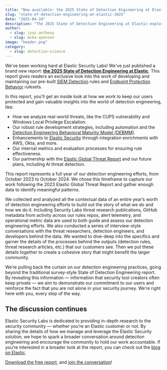 ```yaml
---
title: "Now available: the 2025 State of Detection Engineering at Elastic"
slug: "state-of-detection-engineering-at-elastic-2025"
date: "2025-04-24"
description: "The 2025 State of Detection Engineering at Elastic explores how we create, maintain, and assess our SIEM and EDR rulesets."
author:
  - slug: isai-anthony
  - slug: mika-ayenson
image: "header.png"
category:
  - slug: detection-science
---
```


We’ve been working hard at Elastic Security Labs! We've just published a brand new report: [**the 2025 State of Detection Engineering at Elastic**](https://www.elastic.co/resources/security/report/state-of-detection-engineering-at-elastic). This report gives readers an exclusive look into the work of developing and maintaining our pre-built [SIEM Detection](https://elastic.github.io/detection-rules-explorer/) rules and [Endpoint Protection Behavior](https://github.com/elastic/protections-artifacts/tree/main/behavior) rulesets. 

In this report, you'll get an inside look at how we work to keep our users protected and gain valuable insights into the world of detection engineering, like:

* How we analyze real-world threats, like the CUPS vulnerability and Windows Local Privilege Escalation.  
* Our robust rule development strategies, including automation and the [Detection Engineering Behavioral Maturity Model (DEBMM)](https://www.elastic.co/security-labs/elastic-releases-debmm).  
* Enhancements to [Elastic Security](https://www.elastic.co/security) through integration enrichments with AWS, Okta, and more.  
* Our internal metrics and evaluation processes for ensuring rule effectiveness.  
* Our partnership with the [Elastic Global Threat Report](https://www.elastic.co/resources/security/report/global-threat-report) and our future plans, including AI threat detection.

This report represents a full year of our detection engineering efforts, from October 2023 to October 2024. We chose this timeframe to capture our work following the 2023 Elastic Global Threat Report and gather enough data to identify meaningful patterns. 

We collected and analyzed all the contextual data of an entire year’s worth of detection engineering efforts to build out the story of what we do and how we do it. Including Security Labs threat research publications, GitHub metadata from activity across our rules repos, alert telemetry, and operational metric data are used to both guide and assess our detection engineering efforts. We also conducted a series of interview-style conversations with the threat researchers, detection engineers, and developers behind the data. We wanted to dive-deep into the specifics and garner the details of the processes behind the outputs (detection rules, threat research articles, etc.) that our customers see. Then we put these details together to create a cohesive story that might benefit the larger community. 

We’re pulling back the curtain on our detection engineering practices, going beyond the traditional survey-style State of Detection Engineering report. By revealing this information — information that security tool creators often keep private — we aim to demonstrate our commitment to our users and reinforce the fact that you are not alone in your security journey. We’re right here with you, every step of the way.     

## The discussion continues 

Elastic Security Labs is dedicated to providing in-depth research to the security community — whether you’re an Elastic customer or not. By sharing the details of how we manage and leverage the Elastic Security solution, we hope to spark a broader conversation around detection engineering and encourage the community to hold our work accountable. If you’re interested in a broader look at the report, you can check out the [blog on Elastic](https://www.elastic.co/blog/state-of-detection-engineering-at-elastic-2025). 

[Download the free report](https://www.elastic.co/resources/security/report/state-of-detection-engineering-at-elastic), and [join the conversation](https://x.com/elasticseclabs)! 